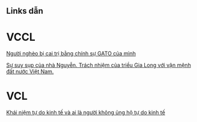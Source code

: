 ## Links dẫn

# VCCL

[Người nghèo bị cai trị bằng chính sự GATO của mình](https://thinhphammapmap.github.io/VietClassicalLiberalism/VCCL/nguoi-ngheo-bi-cai-tri-bang-chinh-su-gato-cua-minh.html)

[Sự suy sụp của nhà Nguyễn. Trách nhiệm của triều Gia Long với vận mệnh đất nước Việt Nam.](https://thinhphammapmap.github.io/VietClassicalLiberalism/VCCL/su-suy-sup-cua-nha-nguyen.html)

# VCL

[Khái niệm tự do kinh tế và ai là người không ủng hộ tự do kinh tế](https://thinhphammapmap.github.io/VietClassicalLiberalism/VCL/khai-niem-tu-do-kinh-te-va-ai-la-nguoi-khong-ung-ho-tu-do-kinh-te.html)
